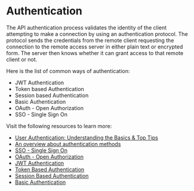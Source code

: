 # Authentication

The API authentication process validates the identity of the client attempting to make a connection by using an authentication protocol. The protocol sends the credentials from the remote client requesting the connection to the remote access server in either plain text or encrypted form. The server then knows whether it can grant access to that remote client or not.

Here is the list of common ways of authentication:

- JWT Authentication
- Token based Authentication
- Session based Authentication
- Basic Authentication
- OAuth - Open Authorization
- SSO - Single Sign On

Visit the following resources to learn more:

- [User Authentication: Understanding the Basics & Top Tips](https://swoopnow.com/user-authentication/)
- [An overview about authentication methods](https://betterprogramming.pub/how-do-you-authenticate-mate-f2b70904cc3a)
- [SSO - Single Sign On](http://road-maps.cn/guides/sso)
- [OAuth - Open Authorization](http://road-maps.cn/guides/oauth)
- [JWT Authentication](http://road-maps.cn/guides/jwt-authentication)
- [Token Based Authentication](http://road-maps.cn/guides/token-authentication)
- [Session Based Authentication](http://road-maps.cn/guides/session-authentication)
- [Basic Authentication](http://road-maps.cn/guides/basic-authentication)
